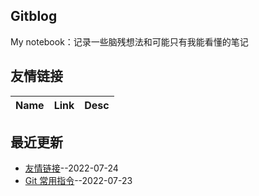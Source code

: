 ## Gitblog
My notebook：记录一些脑残想法和可能只有我能看懂的笔记
## 友情链接
| Name | Link | Desc | 
 | ---- | ---- | ---- |
## 最近更新
- [友情链接](https://github.com/iLovEing/notebook/issues/4)--2022-07-24
- [Git 常用指令](https://github.com/iLovEing/notebook/issues/3)--2022-07-23
